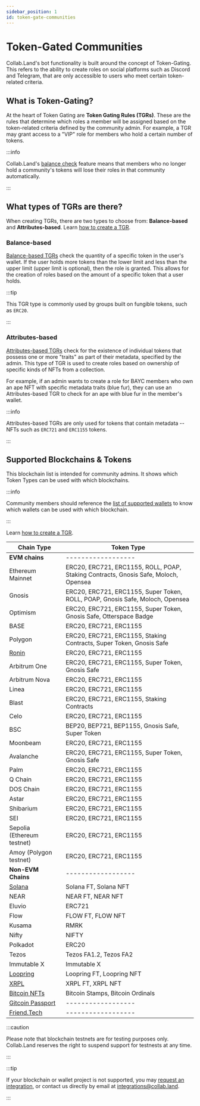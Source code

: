 ```yaml
---
sidebar_position: 1
id: token-gate-communities
---
```


# Token-Gated Communities

Collab.Land's bot functionality is built around the concept of Token-Gating. This refers to the ability to create roles on social platforms such as Discord and Telegram, that are only accessible to users who meet certain token-related criteria.

## What is Token-Gating?

At the heart of Token Gating are **Token Gating Rules (TGRs)**. These are the rules that determine which roles a member will be assigned based on the token-related criteria defined by the community admin. For example, a TGR may grant access to a "VIP" role for members who hold a certain number of tokens.

:::info

Collab.Land's [balance check](../command-center/bot-config/balance-check) feature means that members who no longer hold a community's tokens will lose their roles in that community automatically.

:::

## What types of TGRs are there?

When creating TGRs, there are two types to choose from: **Balance-based** and **Attributes-based**. Learn [how to create a TGR](/help-docs/command-center/create-a-tgr/how-to-create-a-tgr#how-to-create-a-tgr).

### Balance-based

[Balance-based TGRs](../command-center/create-a-tgr/how-to-create-a-tgr#create-a-balance-based-tgr) check the quantity of a specific token in the user's wallet. If the user holds more tokens than the lower limit and less than the upper limit (upper limit is optional), then the role is granted. This allows for the creation of roles based on the amount of a specific token that a user holds.

:::tip

This TGR type is commonly used by groups built on fungible tokens, such as `ERC20`.

:::

### Attributes-based

[Attributes-based TGRs](../command-center/create-a-tgr/how-to-create-a-tgr#create-a-metadata-based-tgr) check for the existence of individual tokens that possess one or more "traits" as part of their metadata, specified by the admin. This type of TGR is used to create roles based on ownership of specific kinds of NFTs from a collection.

For example, if an admin wants to create a role for BAYC members who own an ape NFT with specific metadata traits (blue fur), they can use an Attributes-based TGR to check for an ape with blue fur in the member's wallet.

:::info

Attributes-based TGRs are only used for tokens that contain metadata -- NFTs such as `ERC721` and `ERC1155` tokens.

:::

## Supported Blockchains & Tokens

This blockchain list is intended for community admins. It shows which Token Types can be used with which blockchains.

:::info

Community members should reference the [list of supported wallets](/help-docs/wallets/verify-your-wallet#supported-wallets) to know which wallets can be used with which blockchain.

:::

Learn [how to create a TGR](/help-docs/command-center/create-a-tgr/how-to-create-a-tgr#how-to-create-a-tgr).

| Chain Type                                                                | Token Type                                                                          |
|---------------------------------------------------------------------------|-------------------------------------------------------------------------------------|
| **EVM chains**                                                            |               ------------------                                                    |
| Ethereum Mainnet                                                                   | ERC20, ERC721, ERC1155, ROLL, POAP, Staking Contracts, Gnosis Safe, Moloch, Opensea |
| Gnosis                                                                    | ERC20, ERC721, ERC1155, Super Token, ROLL, POAP, Gnosis Safe, Moloch, Opensea       |
| Optimism                                                                  | ERC20, ERC721, ERC1155, Super Token, Gnosis Safe, Otterspace Badge                  |
| BASE                                                                      | ERC20, ERC721, ERC1155                                                              |
| Polygon                                                                   | ERC20, ERC721, ERC1155, Staking Contracts, Super Token, Gnosis Safe            |
| [Ronin](/help-docs/command-center/create-a-tgr/evm/ronin)                 | ERC20, ERC721, ERC1155                                                              |
| Arbitrum One                                                              | ERC20, ERC721, ERC1155, Super Token, Gnosis Safe                                    |
| Arbitrum Nova                                                             | ERC20, ERC721, ERC1155                                                              |
| Linea                                                                     | ERC20, ERC721, ERC1155                                                              |
| Blast                                                                     | ERC20, ERC721, ERC1155, Staking Contracts                                          |
| Celo                                                                      | ERC20, ERC721, ERC1155                                                              |
| BSC                                                                       | BEP20, BEP721, BEP1155, Gnosis Safe, Super Token                                    |
| Moonbeam                                                                  | ERC20, ERC721, ERC1155                                                              |
| Avalanche                                                                 | ERC20, ERC721, ERC1155, Super Token, Gnosis Safe                                    |
| Palm                                                                      | ERC20, ERC721, ERC1155                                                              |
| Q Chain                                                                   | ERC20, ERC721, ERC1155                                                              |
| DOS Chain                                                                 | ERC20, ERC721, ERC1155                                                              |
| Astar                                                                     | ERC20, ERC721, ERC1155                                                              |
| Shibarium                                                                 | ERC20, ERC721, ERC1155                                                              |
| SEI                                                                       | ERC20, ERC721, ERC1155                                                              |
| Sepolia (Ethereum testnet)                                                         | ERC20, ERC721, ERC1155                                                              |
| Amoy (Polygon testnet)                                                         | ERC20, ERC721, ERC1155                                                              |
| **Non-EVM Chains**                                                        |               ------------------                                                    |
| [Solana](/help-docs/command-center/create-a-tgr/solana)                   | Solana FT, Solana NFT                                                               |
| NEAR                                                                      | NEAR FT, NEAR NFT                                                                   |
| Eluvio                                                                    | ERC721                                                                              |
| Flow                                                                      | FLOW FT, FLOW NFT                                                                   |
| Kusama                                                                    | RMRK                                                                                |
| Nifty                                                                     | NIFTY                                                                               |
| Polkadot                                                                  | ERC20                                                                               |
| Tezos                                                                     | Tezos FA1.2, Tezos FA2                                                              |
| Immutable X                                                               | Immutable X                                                                         |
| [Loopring](/help-docs/command-center/create-a-tgr/loopring)               | Loopring FT, Loopring NFT                                                           |
| [XRPL](/help-docs/command-center/create-a-tgr/xrpl)                       | XRPL FT, XRPL NFT                                                                   |
| [Bitcoin NFTs](/help-docs/command-center/create-a-tgr/bitcoin-tgr)        | Bitcoin Stamps, Bitcoin Ordinals                                                    |
| [Gitcoin Passport](/help-docs/command-center/create-a-tgr/gtc-passport)   | ------------------                                                                  |
| [Friend.Tech](/help-docs/command-center/create-a-tgr/friend-tech-tgr)     | ------------------                                                                  |

:::caution

Please note that blockchain testnets are for testing purposes only. Collab.Land reserves the right to suspend support for testnests at any time.

:::

:::tip

If your blockchain or wallet project is not supported, you may [request an integration](https://bit.ly/3HzRmnA), or contact us directly by email at [integrations@collab.land](mailto:integrations@collab.land).

:::
